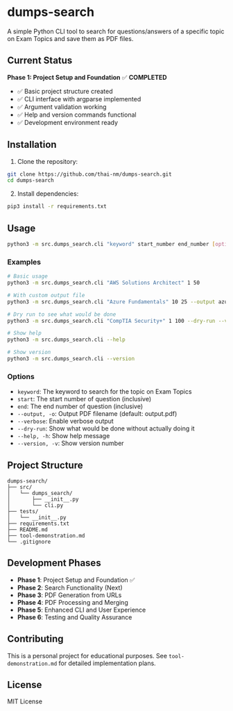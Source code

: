 # dumps-search

A simple Python CLI tool to search for questions/answers of a specific topic on Exam Topics and save them as PDF files.

## Current Status

**Phase 1: Project Setup and Foundation** ✅ **COMPLETED**

- ✅ Basic project structure created
- ✅ CLI interface with argparse implemented
- ✅ Argument validation working
- ✅ Help and version commands functional
- ✅ Development environment ready

## Installation

1. Clone the repository:
```bash
git clone https://github.com/thai-nm/dumps-search.git
cd dumps-search
```

2. Install dependencies:
```bash
pip3 install -r requirements.txt
```

## Usage

```bash
python3 -m src.dumps_search.cli "keyword" start_number end_number [options]
```

### Examples

```bash
# Basic usage
python3 -m src.dumps_search.cli "AWS Solutions Architect" 1 50

# With custom output file
python3 -m src.dumps_search.cli "Azure Fundamentals" 10 25 --output azure_questions.pdf

# Dry run to see what would be done
python3 -m src.dumps_search.cli "CompTIA Security+" 1 100 --dry-run --verbose

# Show help
python3 -m src.dumps_search.cli --help

# Show version
python3 -m src.dumps_search.cli --version
```

### Options

- `keyword`: The keyword to search for the topic on Exam Topics
- `start`: The start number of question (inclusive)
- `end`: The end number of question (inclusive)
- `--output, -o`: Output PDF filename (default: output.pdf)
- `--verbose`: Enable verbose output
- `--dry-run`: Show what would be done without actually doing it
- `--help, -h`: Show help message
- `--version, -v`: Show version number

## Project Structure

```
dumps-search/
├── src/
│   └── dumps_search/
│       ├── __init__.py
│       └── cli.py
├── tests/
│   └── __init__.py
├── requirements.txt
├── README.md
├── tool-demonstration.md
└── .gitignore
```

## Development Phases

- **Phase 1**: Project Setup and Foundation ✅
- **Phase 2**: Search Functionality (Next)
- **Phase 3**: PDF Generation from URLs
- **Phase 4**: PDF Processing and Merging
- **Phase 5**: Enhanced CLI and User Experience
- **Phase 6**: Testing and Quality Assurance

## Contributing

This is a personal project for educational purposes. See `tool-demonstration.md` for detailed implementation plans.

## License

MIT License
